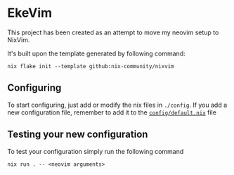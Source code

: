 # EkeVim

This project has been created as an attempt to move my neovim setup to NixVim.

It's built upon the template generated by following command:

`nix flake init --template github:nix-community/nixvim`

## Configuring

To start configuring, just add or modify the nix files in `./config`.
If you add a new configuration file, remember to add it to the
[`config/default.nix`](./config/default.nix) file

## Testing your new configuration

To test your configuration simply run the following command

```
nix run . -- <neovim arguments>
```

